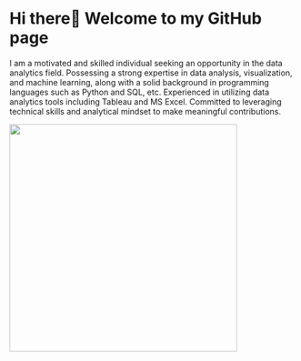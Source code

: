 # Hi there👋 Welcome to my GitHub page 

I am a motivated and skilled individual seeking an opportunity in the data analytics field. Possessing a strong expertise in data analysis, visualization, and machine learning, along with a solid background in programming languages such as Python and SQL, etc. Experienced in utilizing data analytics tools including Tableau and MS Excel. Committed to leveraging technical skills and analytical mindset to make meaningful contributions.


<img src="https://usagif.com/wp-content/uploads/cat-typing-8.gif" width="400"/>
